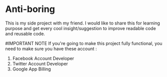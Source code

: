 # Anti-boring
This is my side project with my friend.
I would like to share this for learning purpose and get every cool insight/suggestion to improve readable code and reusable code.

#IMPORTANT NOTE
If you're going to make this project fully functional, you need to make sure you have these account : <br>

<ol>

<li> Facebook Account Developer </li>
<li> Twitter Account Developer </li>
<li> Google App Billing </li>

</ol>


